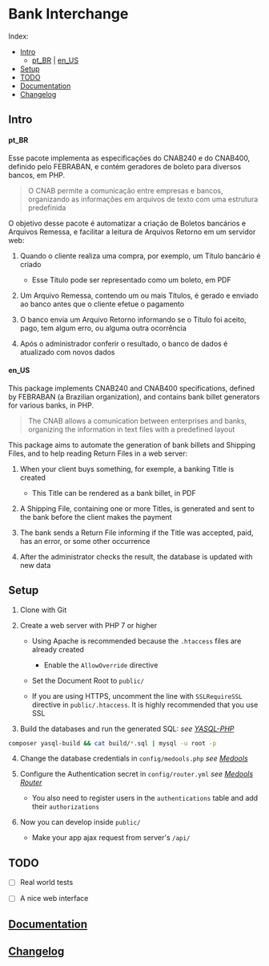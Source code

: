# Bank Interchange

Index:

- [Intro]
  - [pt_BR] | [en_US]
- [Setup]
- [TODO]
- [Documentation]
- [Changelog]


## Intro

#### pt_BR

Esse pacote implementa
as especificações do CNAB240 e do CNAB400,
definido pelo FEBRABAN,
e contém geradores de boleto
para diversos bancos,
em PHP.

> O CNAB permite a comunicação
> entre empresas e bancos,
> organizando as informações em arquivos de texto
> com uma estrutura predefinida

O objetivo desse pacote é
automatizar a criação de Boletos bancários
e Arquivos Remessa,
e facilitar a leitura de Arquivos Retorno
em um servidor web:

1. Quando o cliente realiza uma compra,
   por exemplo,
   um Título bancário é criado

   - Esse Título pode ser representado
     como um boleto,
     em PDF

2. Um Arquivo Remessa,
   contendo um ou mais Títulos,
   é gerado e enviado ao banco
   antes que o cliente efetue o pagamento

3. O banco envia um Arquivo Retorno
   informando se o Título foi
   aceito,
   pago,
   tem algum erro,
   ou alguma outra ocorrência

4. Após o administrador conferir o resultado,
   o banco de dados é atualizado
   com novos dados


#### en_US

This package implements
CNAB240 and CNAB400 specifications,
defined by FEBRABAN (a Brazilian organization),
and contains bank billet generators
for various banks,
in PHP.

> The CNAB allows a comunication
> between enterprises and banks,
> organizing the information in text files
> with a predefined layout

This package aims to
automate the generation of bank billets
and Shipping Files,
and to help reading Return Files
in a web server:

1. When your client buys something,
   for exemple,
   a banking Title is created

   - This Title can be rendered
     as a bank billet,
     in PDF

2. A Shipping File,
   containing one or more Titles,
   is generated and sent to the bank
   before the client makes the payment

3. The bank sends a Return File
   informing if the Title was
   accepted,
   paid,
   has an error,
   or some other occurrence

4. After the administrator checks the result,
   the database is updated
   with new data


## Setup

1. Clone with Git

2. Create a web server with PHP 7 or higher

   - Using Apache is recommended
     because the `.htaccess` files are already created

     - Enable the `AllowOverride` directive

   - Set the Document Root to `public/`

   - If you are using HTTPS,
     uncomment the line with `SSLRequireSSL` directive
     in `public/.htaccess`.
     It is highly recommended that you use SSL

3. Build the databases
   and run the generated SQL:
   _see [YASQL-PHP][aryelgois/yasql-php]_

 ```bash
composer yasql-build && cat build/*.sql | mysql -u root -p
 ```

4. Change the database credentials in
   `config/medools.php`
   _see [Medools][aryelgois/Medools]_

5. Configure the Authentication secret in
   `config/router.yml`
   _see [Medools Router][aryelgois/medools-router]_

   - You also need to register users
     in the `authentications` table
     and add their `authorizations`

6. Now you can develop inside `public/`

   - Make your app ajax request from server's `/api/`


## TODO

- [ ] Real world tests
- [ ] A nice web interface


## [Documentation]


## [Changelog]


[Intro]: #intro
[pt_BR]: #pt_br
[en_US]: #en_us
[Setup]: #setup
[TODO]: #todo

[Documentation]: doc/README.md
[Changelog]: CHANGELOG.md

[aryelgois/medools]: https://github.com/aryelgois/Medools
[aryelgois/medools-router]: https://github.com/aryelgois/medools-router
[aryelgois/yasql-php]: https://github.com/aryelgois/yasql-php
